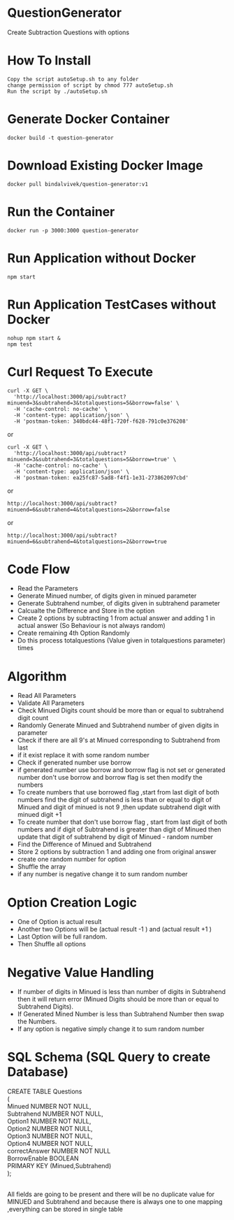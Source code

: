 # QuestionGenerator
Create Subtraction Questions with options

# How To Install
  ```
Copy the script autoSetup.sh to any folder
change permission of script by chmod 777 autoSetup.sh
Run the script by ./autoSetup.sh
  ```

# Generate Docker Container
```
docker build -t question-generator
```
# Download Existing Docker Image
```
docker pull bindalvivek/question-generator:v1
```
# Run the Container
```
docker run -p 3000:3000 question-generator
```
# Run Application without Docker
```
npm start
```
# Run Application TestCases without Docker
```
nohup npm start &
npm test
```


# Curl Request To Execute
```
curl -X GET \
  'http://localhost:3000/api/subtract?minuend=3&subtrahend=3&totalquestions=5&borrow=false' \
  -H 'cache-control: no-cache' \
  -H 'content-type: application/json' \
  -H 'postman-token: 340bdc44-48f1-720f-f628-791c0e376208'
```
or

```
curl -X GET \
  'http://localhost:3000/api/subtract?minuend=3&subtrahend=3&totalquestions=5&borrow=true' \
  -H 'cache-control: no-cache' \
  -H 'content-type: application/json' \
  -H 'postman-token: ea25fc87-5ad8-f4f1-1e31-273862097cbd'
```
or 

```
http://localhost:3000/api/subtract?minuend=6&subtrahend=4&totalquestions=2&borrow=false
```
or 

``` 
http://localhost:3000/api/subtract?minuend=6&subtrahend=4&totalquestions=2&borrow=true
```

# Code Flow 

* Read the Parameters
* Generate Minued number, of digits given in minued parameter
* Generate Subtrahend number, of digits given in subtrahend parameter
* Calcualte the Difference and Store in the option
* Create 2 options by subtracting 1 from actual answer and adding 1 in actual answer (So Behaviour is not always random)
* Create remaining 4th Option Randomly
* Do this process totalquestions (Value given in totalquestions parameter) times 

# Algorithm

 * Read All Parameters
 * Validate All Parameters
 * Check Minued Digits count should be more than or equal to subtrahend digit count
 * Randomly Generate Minued and Subtrahend number of given digits in parameter
 * Check if there are all 9's at Minued corresponding to Subtrahend from last
 * if it exist replace it with some random number
 * Check if generated number use borrow
 * if generated number use borrow and borrow flag is not set or generated number don't use borrow and borrow flag is set then modify the numbers
 * To create numbers that use borrowed flag ,start from last digit of both numbers find the digit of subtrahend is less than  or equal to digit of Minued and digit of minued is not 9 ,then update subtrahend digit with minued digit +1 
 * To create number that don't use borrow flag , start from last digit of both numbers and if digit of Subtrahend is greater than digit of Minued then update that digit of subtrahend by digit of Minued - random number
 * Find the Difference of Minued and Subtrahend
 * Store 2 options by subtraction 1 and adding one from original answer
 * create one random number for option
 * Shuffle the array
 * if any number is negative change it to sum random number

# Option Creation Logic

* One of Option is actual result
* Another two Options will be (actual result -1 ) and (actual result +1 )
* Last Option will be full random.
* Then Shuffle all options


# Negative Value Handling

* If number of digits in Minued is less than number of digits in Subtrahend then it will return error (Minued Digits should be more than or equal to Subtrahend Digits).
* If Generated Mined Number is less than Subtrahend Number then swap the Numbers.
* If any option is negative simply change it to sum random number


# SQL Schema (SQL Query to create Database)

CREATE TABLE Questions <br/>
( <br/>
Minued NUMBER NOT NULL, <br/>
Subtrahend NUMBER NOT NULL, <br/>
Option1 NUMBER NOT NULL, <br/>
Option2 NUMBER NOT NULL, <br/>
Option3 NUMBER NOT NULL, <br/>
Option4 NUMBER NOT NULL, <br/>
correctAnswer NUMBER NOT NULL <br/>
BorrowEnable BOOLEAN <br/>
PRIMARY KEY (Minued,Subtrahend) <br/>
); <br />
 <br />

All fields are going to be present and there will be no duplicate value for MINUED and Subtrahend and because there is always one to one mapping ,everything can be stored in single table

